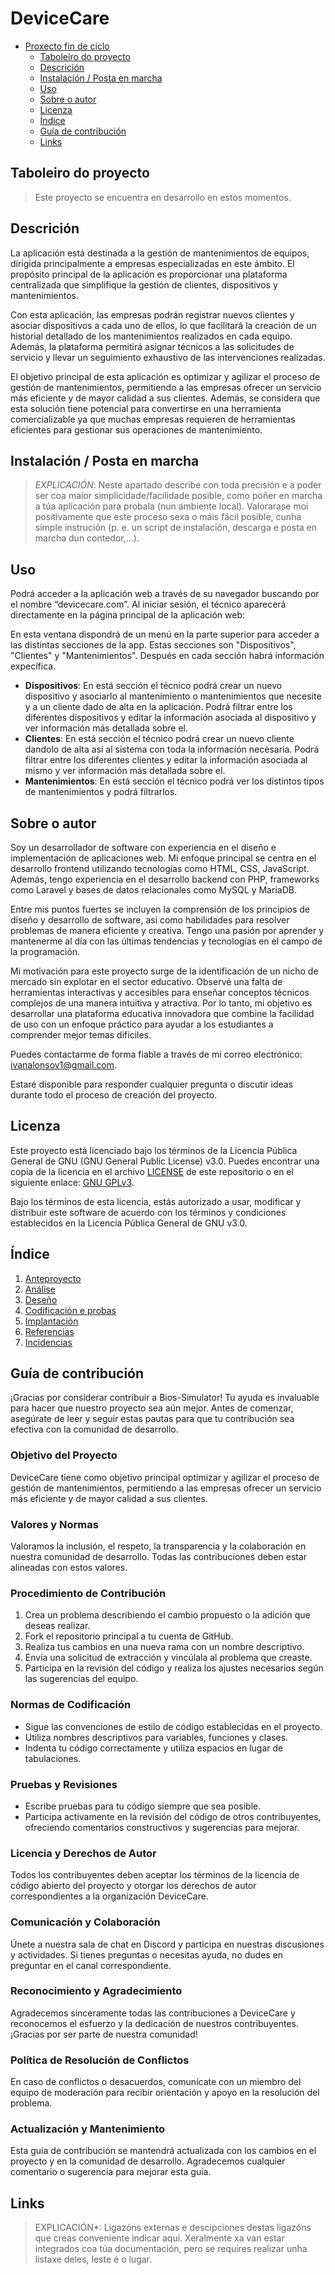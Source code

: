 # DeviceCare

- [Proxecto fin de ciclo](#proxecto-fin-de-ciclo)
  - [Taboleiro do proyecto](#taboleiro-do-proyecto)
  - [Descrición](#descrición)
  - [Instalación / Posta en marcha](#instalación--posta-en-marcha)
  - [Uso](#uso)
  - [Sobre o autor](#sobre-o-autor)
  - [Licenza](#licenza)
  - [Índice](#índice)
  - [Guía de contribución](#guía-de-contribución)
  - [Links](#links)

## Taboleiro do proyecto

> Este proyecto se encuentra en desarrollo en estos momentos.

## Descrición

La aplicación está destinada a la gestión de mantenimientos de equipos, dirigida principalmente a empresas especializadas en este ámbito. El propósito principal de la aplicación es proporcionar una plataforma centralizada que simplifique la gestión de clientes, dispositivos y mantenimientos.

Con esta aplicación, las empresas podrán registrar nuevos clientes y asociar dispositivos a cada uno de ellos, lo que facilitará la creación de un historial detallado de los mantenimientos realizados en cada equipo. Además, la plataforma permitirá asignar técnicos a las solicitudes de servicio y llevar un seguimiento exhaustivo de las intervenciones realizadas.

El objetivo principal de esta aplicación es optimizar y agilizar el proceso de gestión de mantenimientos, permitiendo a las empresas ofrecer un servicio más eficiente y de mayor calidad a sus clientes. Además, se considera que esta solución tiene potencial para convertirse en una herramienta comercializable ya que muchas empresas requieren de herramientas eficientes para gestionar sus operaciones de mantenimiento.

## Instalación / Posta en marcha

> *EXPLICACIÓN*: Neste apartado describe con toda precisión e a poder ser coa maior simplicidade/facilidade posible, como poñer en marcha a túa aplicación para probala (nun ambiente local). Valorarase moi positivamente que este proceso sexa o máis fácil posible, cunha simple instrución (p. e. un script de instalación, descarga e posta en marcha dun contedor,...).
>

## Uso

Podrá acceder a la aplicación web a través de su navegador buscando por el nombre “devicecare.com”. Al iniciar sesión, el técnico aparecerá directamente en la página principal de la aplicación web:

En esta ventana dispondrá de un menú en la parte superior para acceder a las distintas secciones de la app. Estas secciones son "Dispositivos", "Clientes" y "Mantenimientos". Después en cada sección habrá información expecífica.

- **Dispositivos**: En está sección el técnico podrá crear un nuevo dispositivo y asociarlo al mantenimiento o mantenimientos que necesite y a un cliente dado de alta en la aplicación. Podrá filtrar entre los diferentes dispositivos y editar la información asociada al dispositivo y ver información más detallada sobre el.
- **Clientes**: En está sección el técnico podrá crear un nuevo cliente dandolo de alta así al sistema con toda la información necesaria. Podrá filtrar entre los diferentes clientes y editar la información asociada al mismo y ver información más detallada sobre el.
- **Mantenimientos**: En está sección el técnico podrá ver los distintos tipos de mantenimientos y podrá filtrarlos.

## Sobre o autor

Soy un desarrollador de software con experiencia en el diseño e implementación de aplicaciones web. Mi enfoque principal se centra en el desarrollo frontend utilizando tecnologías como HTML, CSS, JavaScript. Además, tengo experiencia en el desarrollo backend con PHP, frameworks como Laravel y bases de datos relacionales como MySQL y MariaDB.

Entre mis puntos fuertes se incluyen la comprensión de los principios de diseño y desarrollo de software, así como habilidades para resolver problemas de manera eficiente y creativa. Tengo una pasión por aprender y mantenerme al día con las últimas tendencias y tecnologías en el campo de la programación.

Mi motivación para este proyecto surge de la identificación de un nicho de mercado sin explotar en el sector educativo. Observé una falta de herramientas interactivas y accesibles para enseñar conceptos técnicos complejos de una manera intuitiva y atractiva. Por lo tanto, mi objetivo es desarrollar una plataforma educativa innovadora que combine la facilidad de uso con un enfoque práctico para ayudar a los estudiantes a comprender mejor temas difíciles.

Puedes contactarme de forma fiable a través de mi correo electrónico: ivanalonsov1@gmail.com.

Estaré disponible para responder cualquier pregunta o discutir ideas durante todo el proceso de creación del proyecto.

## Licenza

Este proyecto está licenciado bajo los términos de la Licencia Pública General de GNU (GNU General Public License) v3.0. Puedes encontrar una copia de la licencia en el archivo [LICENSE](LICENSE) de este repositorio o en el siguiente enlace: [GNU GPLv3](https://www.gnu.org/licenses/gpl-3.0.html).

Bajo los términos de esta licencia, estás autorizado a usar, modificar y distribuir este software de acuerdo con los términos y condiciones establecidos en la Licencia Pública General de GNU v3.0.

## Índice

1. [Anteproyecto](documentacion/1_Anteproxecto.md)
2. [Análise](documentacion/2_Analise.md)
3. [Deseño](documentacion/3_Deseño.md)
4. [Codificación e probas](documentacion/4_Codificacion_e_probas.md)
5. [Implantación](documentacion/5_Implantación.md)
6. [Referencias](documentacion/6_Referencias.md)
7. [Incidencias](documentacion/7_Incidencias.md)

## Guía de contribución

¡Gracias por considerar contribuir a Bios-Simulator! Tu ayuda es invaluable para hacer que nuestro proyecto sea aún mejor. Antes de comenzar, asegúrate de leer y seguir estas pautas para que tu contribución sea efectiva con la comunidad de desarrollo.

### Objetivo del Proyecto

DeviceCare tiene como objetivo principal optimizar y agilizar el proceso de gestión de mantenimientos, permitiendo a las empresas ofrecer un servicio más eficiente y de mayor calidad a sus clientes.

### Valores y Normas

Valoramos la inclusión, el respeto, la transparencia y la colaboración en nuestra comunidad de desarrollo. Todas las contribuciones deben estar alineadas con estos valores.

### Procedimiento de Contribución

1. Crea un problema describiendo el cambio propuesto o la adición que deseas realizar.
2. Fork el repositorio principal a tu cuenta de GitHub.
3. Realiza tus cambios en una nueva rama con un nombre descriptivo.
4. Envía una solicitud de extracción y vincúlala al problema que creaste.
5. Participa en la revisión del código y realiza los ajustes necesarios según las sugerencias del equipo.

### Normas de Codificación

- Sigue las convenciones de estilo de código establecidas en el proyecto.
- Utiliza nombres descriptivos para variables, funciones y clases.
- Indenta tu código correctamente y utiliza espacios en lugar de tabulaciones.

### Pruebas y Revisiones

- Escribe pruebas para tu código siempre que sea posible.
- Participa activamente en la revisión del código de otros contribuyentes, ofreciendo comentarios constructivos y sugerencias para mejorar.

### Licencia y Derechos de Autor

Todos los contribuyentes deben aceptar los términos de la licencia de código abierto del proyecto y otorgar los derechos de autor correspondientes a la organización DeviceCare.

### Comunicación y Colaboración

Únete a nuestra sala de chat en Discord y participa en nuestras discusiones y actividades. Si tienes preguntas o necesitas ayuda, no dudes en preguntar en el canal correspondiente.

### Reconocimiento y Agradecimiento

Agradecemos sinceramente todas las contribuciones a DeviceCare y reconocemos el esfuerzo y la dedicación de nuestros contribuyentes. ¡Gracias por ser parte de nuestra comunidad!

### Política de Resolución de Conflictos

En caso de conflictos o desacuerdos, comunícate con un miembro del equipo de moderación para recibir orientación y apoyo en la resolución del problema.

### Actualización y Mantenimiento

Esta guía de contribución se mantendrá actualizada con los cambios en el proyecto y en la comunidad de desarrollo. Agradecemos cualquier comentario o sugerencia para mejorar esta guía.

## Links

> EXPLICACIÓN*: Ligazóns externas e descipciones destas ligazóns que creas conveniente indicar aquí. Xeralmente xa van estar integrados coa túa documentación, pero se requires realizar unha listaxe deles, leste é o lugar.
